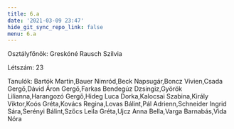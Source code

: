```yaml
---
title: 6.a
date: '2021-03-09 23:47'
hide_git_sync_repo_link: false
menu: 6.a
---
```


Osztályfőnök: Greskóné Rausch Szilvia

Létszám: 23

Tanulók: Bartók Martin,Bauer Nimród,Beck Napsugár,Boncz Vivien,Csada Gergő,Dávid Áron Gergő,Farkas Bendegúz Dzsingiz,Györök Lilianna,Harangozó Gergő,Hideg Luca Dorka,Kalocsai Szabina,Király Viktor,Koós Gréta,Kovács Regina,Lovas Bálint,Pál Adrienn,Schneider Ingrid Sára,Serényi Bálint,Szőcs Leila Gréta,Ujcz Anna Bella,Varga Barnabás,Vida Nóra